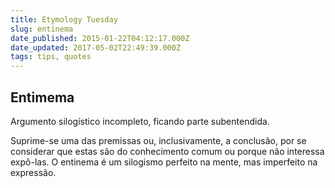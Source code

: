 ```yaml
---
title: Etymology Tuesday
slug: entinema
date_published: 2015-01-22T04:12:17.000Z
date_updated: 2017-05-02T22:49:39.000Z
tags: tips, quotes
---
```


## Entimema

Argumento silogístico incompleto, ficando parte subentendida.

Suprime-se uma das premissas ou, inclusivamente, a conclusão, por se considerar que estas são do conhecimento comum ou porque não interessa expô-las. O entinema é um silogismo perfeito na mente, mas imperfeito na expressão.
